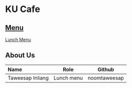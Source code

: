 # KU Cafe

## [Menu](Menu.md)

[Lunch Menu](Menu.md#Lunch)

## About Us


| Name      | Role      | Github          |
|:----------|-----------|-----------------|
| Taweesap Inliang | Lunch menu | noomtaweesap |

